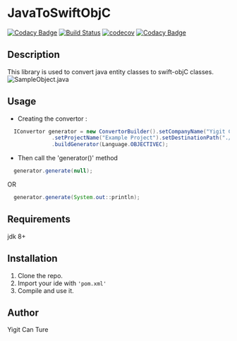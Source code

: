 # JavaToSwiftObjC

[![Codacy Badge](https://api.codacy.com/project/badge/Grade/244c4c49511d4e31a5c261560fff1b34)](https://www.codacy.com/app/yigit26/JavaToSwiftObjC?utm_source=github.com&utm_medium=referral&utm_content=yigit26/JavaToSwiftObjC&utm_campaign=badger)
[![Build Status](https://travis-ci.org/yigit26/JavaToSwiftObjC.svg?branch=master)](https://travis-ci.org/yigit26/JavaToSwiftObjC)
[![codecov](https://codecov.io/gh/yigit26/JavaToSwiftObjC/branch/master/graph/badge.svg)](https://codecov.io/gh/yigit26/JavaToSwiftObjC)
[![Codacy Badge](https://api.codacy.com/project/badge/Grade/244c4c49511d4e31a5c261560fff1b34)](https://www.codacy.com/app/yigit26/JavaToSwiftObjC?utm_source=github.com&utm_medium=referral&utm_content=yigit26/JavaToSwiftObjC&utm_campaign=badger)
## Description
  This library is used to convert java entity classes to swift-objC classes.
  ![SampleObject.java](http://blog.yigitcanture.com/wp-content/uploads/2017/09/WhatsApp-Image-2017-09-17-at-19.21.28.jpeg)

## Usage
  * Creating the convertor :
  ```java
    IConvertor generator = new ConvertorBuilder().setCompanyName("Yigit Can Ture")
				.setProjectName("Example Project").setDestinationPath("./dest").setSourcePath("./source")
				.buildGenerator(Language.OBJECTIVEC);
  ```
  * Then call the 'generator()' method
  ```java
    generator.generate(null);
  ```
    
   OR
    
  ```java
    generator.generate(System.out::println);
  ```
  
## Requirements
 jdk 8+

## Installation

1. Clone the repo.
2. Import your ide with `'pom.xml'`
3. Compile and use it.

## Author

Yigit Can Ture
